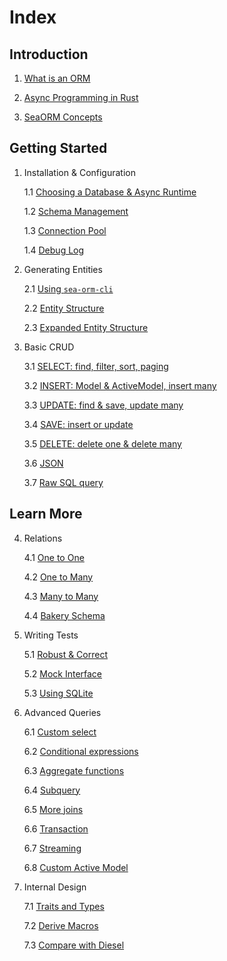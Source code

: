 # Index

## Introduction

1. [What is an ORM](/docs/introduction/orm)

2. [Async Programming in Rust](/docs/introduction/async)

3. [SeaORM Concepts](/docs/introduction/sea-orm)

## Getting Started

1. Installation & Configuration

	1.1 [Choosing a Database & Async Runtime](/docs/install-and-config/database-and-async-runtime)

	1.2 [Schema Management](/docs/install-and-config/schema)

	1.3 [Connection Pool](/docs/install-and-config/connection)

	1.4 [Debug Log](/docs/install-and-config/debug-log)

2. Generating Entities

	2.1 [Using `sea-orm-cli`](/docs/generate-entity/sea-orm-cli)

	2.2 [Entity Structure](/docs/generate-entity/entity-structure)

	2.3 [Expanded Entity Structure](/docs/generate-entity/expanded-entity-structure)

3. Basic CRUD

	3.1 [SELECT: find, filter, sort, paging](/docs/basic-crud/select)

	3.2 [INSERT: Model & ActiveModel, insert many](/docs/basic-crud/insert)

	3.3 [UPDATE: find & save, update many](/docs/basic-crud/update)

	3.4 [SAVE: insert or update](/docs/basic-crud/save)

	3.5 [DELETE: delete one & delete many](/docs/basic-crud/delete)

	3.6 [JSON](/docs/basic-crud/json)

	3.7 [Raw SQL query](/docs/basic-crud/raw-sql)

## Learn More

4. Relations

	4.1 [One to One](/docs/relation/one-to-one)

	4.2 [One to Many](/docs/relation/one-to-many)

	4.3 [Many to Many](/docs/relation/many-to-many)

	4.4 [Bakery Schema](/docs/relation/bakery-schema)

5. Writing Tests

	5.1 [Robust & Correct](/docs/write-test/testing)

	5.2 [Mock Interface](/docs/write-test/mock)

	5.3 [Using SQLite](/docs/write-test/sqlite)

6. Advanced Queries

	6.1 [Custom select](/docs/advanced-query/custom-select)

	6.2 [Conditional expressions](/docs/advanced-query/conditional-expression)

	6.3 [Aggregate functions](/docs/advanced-query/aggregate-function)

	6.4 [Subquery](/docs/advanced-query/subquery)

	6.5 [More joins](/docs/advanced-query/more-join)

	6.6 [Transaction](/docs/advanced-query/transaction)

	6.7 [Streaming](/docs/advanced-query/streaming)

	6.8 [Custom Active Model](/docs/advanced-query/custom-active-model)

7. Internal Design

	7.1 [Traits and Types](/docs/internal-design/trait-and-type)

	7.2 [Derive Macros](/docs/internal-design/derive-macro)

	7.3 [Compare with Diesel](/docs/internal-design/diesel)